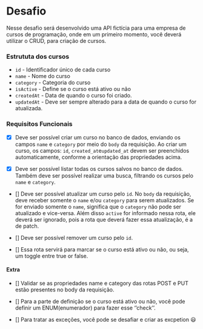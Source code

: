 # Desafio

Nesse desafio será desenvolvido uma API fictícia para uma empresa de cursos de programação, onde em um primeiro momento, você deverá utilizar o CRUD, para criação de cursos.

### Estrututa dos cursos

- `id` - Identificador único de cada curso
- `name` - Nome do curso
- `category` - Categoria do curso
- `isActive` - Define se o curso está ativo ou não
- `createdAt` - Data de quando o curso foi criado.
- `updatedAt` - Deve ser sempre alterado para a data de quando o curso for atualizada.

### Requisitos Funcionais

- [x] Deve ser possível criar um curso no banco de dados, enviando os campos `name` e `category` por meio do `body` da requisição.
      Ao criar um curso, os campos: `id`, `created_at`e`updated_at` devem ser preenchidos automaticamente, conforme a orientação das propriedades acima.

- [x] Deve ser possível listar todas os cursos salvos no banco de dados.
      Também deve ser possível realizar uma busca, filtrando os cursos pelo `name` e `category`.

- [] Deve ser possível atualizar um curso pelo `id`.
  No `body` da requisição, deve receber somente o `name` e/ou `category` para serem atualizados.
  Se for enviado somente o `name`, significa que o `category` não pode ser atualizado e vice-versa. Além disso `active` for informado nessa rota, ele deverá ser ignorado, pois a rota que deverá fazer essa atualização, é a de patch.

- [] Deve ser possível remover um curso pelo `id`.

- [] Essa rota servirá para marcar se o curso está ativo ou não, ou seja, um toggle entre true or false.

#### Extra

- [] Validar se as propriedades name e category das rotas POST e PUT estão presentes no body da requisição.

- [] Para a parte de definição se o curso está ativo ou não, você pode definir um ENUM(enumerador) para fazer esse ‘’check’’.

- [] Para tratar as exceções, você pode se desafiar e criar as excpetion 😃

